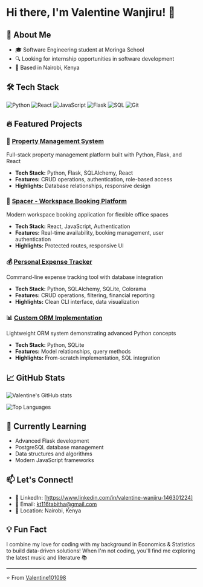 # Hi there, I'm Valentine Wanjiru! 👋

## 🚀 About Me
- 🎓 Software Engineering student at Moringa School
- 🔍 Looking for internship opportunities in software development
- 📍 Based in Nairobi, Kenya

## 🛠️ Tech Stack
![Python](https://img.shields.io/badge/-Python-3776AB?style=flat-square&logo=Python&logoColor=white)
![React](https://img.shields.io/badge/-React-61DAFB?style=flat-square&logo=react&logoColor=black)
![JavaScript](https://img.shields.io/badge/-JavaScript-F7DF1E?style=flat-square&logo=javascript&logoColor=black)
![Flask](https://img.shields.io/badge/-Flask-000000?style=flat-square&logo=flask&logoColor=white)
![SQL](https://img.shields.io/badge/-SQL-4479A1?style=flat-square&logo=mysql&logoColor=white)
![Git](https://img.shields.io/badge/-Git-F05032?style=flat-square&logo=git&logoColor=white)

## 🔥 Featured Projects

### 🏢 [Property Management System](https://github.com/Valentine101098/property-management)
Full-stack property management platform built with Python, Flask, and React
- **Tech Stack:** Python, Flask, SQLAlchemy, React
- **Features:** CRUD operations, authentication, role-based access
- **Highlights:** Database relationships, responsive design

### 🚀 [Spacer - Workspace Booking Platform](https://github.com/Valentine101098/spacer-app)
Modern workspace booking application for flexible office spaces
- **Tech Stack:** React, JavaScript, Authentication
- **Features:** Real-time availability, booking management, user authentication
- **Highlights:** Protected routes, responsive UI

### 💰 [Personal Expense Tracker](https://github.com/Valentine101098/expense-tracker)
Command-line expense tracking tool with database integration
- **Tech Stack:** Python, SQLAlchemy, SQLite, Colorama
- **Features:** CRUD operations, filtering, financial reporting
- **Highlights:** Clean CLI interface, data visualization

### 📊 [Custom ORM Implementation](https://github.com/Valentine101098/custom-orm)
Lightweight ORM system demonstrating advanced Python concepts
- **Tech Stack:** Python, SQLite
- **Features:** Model relationships, query methods
- **Highlights:** From-scratch implementation, SQL integration

## 📈 GitHub Stats
![Valentine's GitHub stats](https://github-readme-stats.vercel.app/api?username=Valentine101098&show_icons=true&theme=radical)

![Top Languages](https://github-readme-stats.vercel.app/api/top-langs/?username=Valentine101098&layout=compact&theme=radical)

## 🎯 Currently Learning
- Advanced Flask development
- PostgreSQL database management
- Data structures and algorithms
- Modern JavaScript frameworks

## 📫 Let's Connect!
- 💼 LinkedIn: [https://www.linkedin.com/in/valentine-wanjiru-146301224]
- 📧 Email: kt116tabitha@gmail.com
- 📍 Location: Nairobi, Kenya

## 💡 Fun Fact
I combine my love for coding with my background in Economics & Statistics to build data-driven solutions! When I'm not coding, you'll find me exploring the latest music and literature 📚

---
⭐️ From [Valentine101098](https://github.com/Valentine101098)
